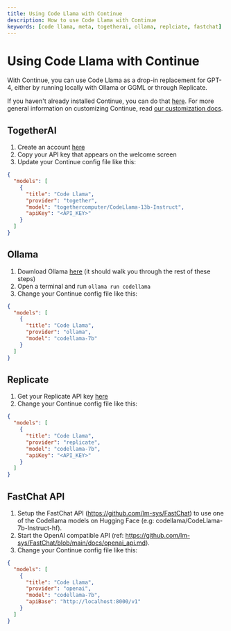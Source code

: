 ```yaml
---
title: Using Code Llama with Continue
description: How to use Code Llama with Continue
keywords: [code llama, meta, togetherai, ollama, replciate, fastchat]
---
```


# Using Code Llama with Continue

With Continue, you can use Code Llama as a drop-in replacement for GPT-4, either by running locally with Ollama or GGML or through Replicate.

If you haven't already installed Continue, you can do that [here](https://marketplace.visualstudio.com/items?itemName=Continue.continue). For more general information on customizing Continue, read [our customization docs](../customization/overview.md).

## TogetherAI

1. Create an account [here](https://api.together.xyz/signup)
2. Copy your API key that appears on the welcome screen
3. Update your Continue config file like this:

```json title="~/.continue/config.json"
{
  "models": [
    {
      "title": "Code Llama",
      "provider": "together",
      "model": "togethercomputer/CodeLlama-13b-Instruct",
      "apiKey": "<API_KEY>"
    }
  ]
}
```

## Ollama

1. Download Ollama [here](https://ollama.ai/) (it should walk you through the rest of these steps)
2. Open a terminal and run `ollama run codellama`
3. Change your Continue config file like this:

```json title="~/.continue/config.json"
{
  "models": [
    {
      "title": "Code Llama",
      "provider": "ollama",
      "model": "codellama-7b"
    }
  ]
}
```

## Replicate

1. Get your Replicate API key [here](https://replicate.ai/)
2. Change your Continue config file like this:

```json title="~/.continue/config.json"
{
  "models": [
    {
      "title": "Code Llama",
      "provider": "replicate",
      "model": "codellama-7b",
      "apiKey": "<API_KEY>"
    }
  ]
}
```

## FastChat API

1. Setup the FastChat API (https://github.com/lm-sys/FastChat) to use one of the Codellama models on Hugging Face (e.g: codellama/CodeLlama-7b-Instruct-hf).
2. Start the OpenAI compatible API (ref: https://github.com/lm-sys/FastChat/blob/main/docs/openai_api.md).
3. Change your Continue config file like this:

```json title="~/.continue/config.json"
{
  "models": [
    {
      "title": "Code Llama",
      "provider": "openai",
      "model": "codellama-7b",
      "apiBase": "http://localhost:8000/v1"
    }
  ]
}
```
